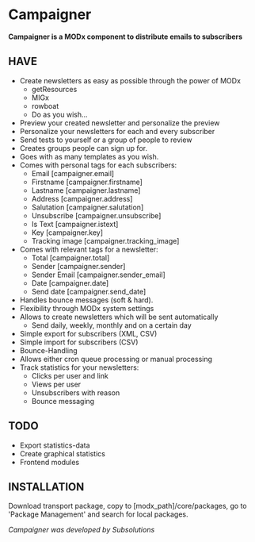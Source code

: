 Campaigner
==========

**Campaigner is a MODx component to distribute emails to subscribers**

HAVE
----
* Create newsletters as easy as possible through the power of MODx
	* getResources
	* MIGx
	* rowboat
	* Do as you wish...
* Preview your created newsletter and personalize the preview
* Personalize your newsletters for each and every subscriber
* Send tests to yourself or a group of people to review
* Creates groups people can sign up for.
* Goes with as many templates as you wish.
* Comes with personal tags for each subscribers:
	* Email [campaigner.email]
	* Firstname [campaigner.firstname]
	* Lastname [campaigner.lastname]
	* Address [campaigner.address]
	* Salutation [campaigner.salutation]
	* Unsubscribe [campaigner.unsubscribe]
	* Is Text [campaigner.istext]
	* Key [campaigner.key]
	* Tracking image [campaigner.tracking_image]
* Comes with relevant tags for a newsletter:
	* Total [campaigner.total]
	* Sender [campaigner.sender]
	* Sender Email [campaigner.sender_email]
	* Date [campaigner.date]
	* Send date [campaigner.send_date]
* Handles bounce messages (soft & hard).
* Flexibility through MODx system settings
* Allows to create newsletters which will be sent automatically
	* Send daily, weekly, monthly and on a certain day
* Simple export for subscribers (XML, CSV)
* Simple import for subscribers (CSV)
* Bounce-Handling
* Allows either cron queue processing or manual processing
* Track statistics for your newsletters:
	* Clicks per user and link
	* Views per user
	* Unsubscribers with reason
	* Bounce messaging

TODO
----
* Export statistics-data
* Create graphical statistics
* Frontend modules

INSTALLATION
----

Download transport package, copy to [modx_path]/core/packages, go to 'Package Management' and search for local packages.

*Campaigner was developed by Subsolutions*